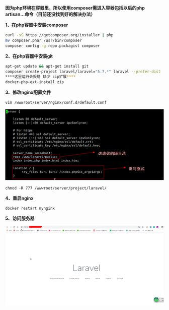 **因为php环境在容器里，所以使用composer需进入容器包括以后的php artisan…命令（目前还没找到好的解决办法）**



**1、在php容器中安装composer**





```bash
curl -sS https://getcomposer.org/installer | php
mv composer.phar /usr/bin/composer
composer config -g repo.packagist composer
```

**2、在php容器中安装git**



```bash
apt-get update && apt-get install git
composer create-project laravel/laravel="5.7.*" laravel --prefer-dist
****这里运行会报错 缺少 zip扩展****
docker-php-ext-install zip
```

**3、修改nginx配置文件**





```
vim /wwwroot/server/nginx/conf.d/default.conf
```

<img src="./img/nginx2.png">

```
chmod -R 777 /wwwroot/server/project/laravel/
```

**4、重启nginx**



```
docker restart mynginx
```

**5、访问服务器**

<img src="./img/laraval.png">